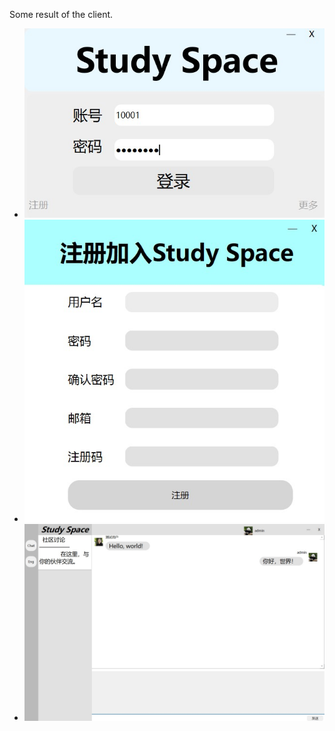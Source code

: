 Some result of the client.
* <img title="Login" src="login.jpg" alt="" width="661">
* <img title="Register" src="register.jpg" alt="" width="661">
* <img title="Comchat" src="comchat.jpg" width="661">
